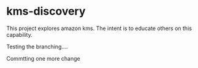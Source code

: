 # kms-discovery

This project explores amazon kms. The intent is to educate others on this capability.

Testing the branching....

Commtting one more change